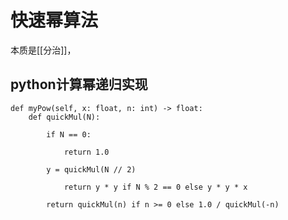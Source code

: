 # 快速幂算法
本质是[[分治]]，



## python计算幂递归实现
```
def myPow(self, x: float, n: int) -> float:
	def quickMul(N):

		if N == 0:

			return 1.0

		y = quickMul(N // 2)

			return y * y if N % 2 == 0 else y * y * x

		return quickMul(n) if n >= 0 else 1.0 / quickMul(-n)
```